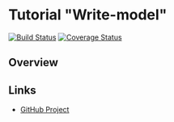 # Tutorial "Write-model" 

[![Build Status](https://travis-ci.org/myunusov/wmodel.svg)](https://travis-ci.org/myunusov/wmodel)
[![Coverage Status](https://coveralls.io/repos/myunusov/wmodel/badge.svg?branch=master&service=github)](https://coveralls.io/github/myunusov/wmodel?branch=master)

## Overview

## Links  

* [GitHub Project](https://github.com/myunusov/wmodel)
